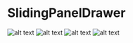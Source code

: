 # SlidingPanelDrawer



![alt text](https://3.bp.blogspot.com/-4iipqUMG0_k/W-kZlFFM8NI/AAAAAAAAvnk/CbgeUwH_My0aOgA3LmuLNw0nOIrgtGPLQCLcBGAs/s1600/device-2018-11-12-113809.png "Screen Shot 1")
![alt text](https://4.bp.blogspot.com/-2MJWGck3hnc/W-kZk0QIgFI/AAAAAAAAvng/r5jBnZLH6gkCXlsFZP5ZG8A5yKwd-7dFgCLcBGAs/s1600/device-2018-11-12-113839.png "Screen Shot 2")
![alt text](https://3.bp.blogspot.com/-BGHW0kL0-hc/W-kZlJ-dDDI/AAAAAAAAvno/7wYluuBYH5IK6GMoqePupR18bTab04IlQCLcBGAs/s1600/device-2018-11-12-113909.png "Screen Shot 3")
![alt text](https://2.bp.blogspot.com/-PFCTLclEHLo/W-kZl9LXp2I/AAAAAAAAvns/LZAAy-7SeO09hp8yrWuANuLvOL9gWz8ewCLcBGAs/s1600/device-2018-11-12-113926.png "Screen Shot 4")

